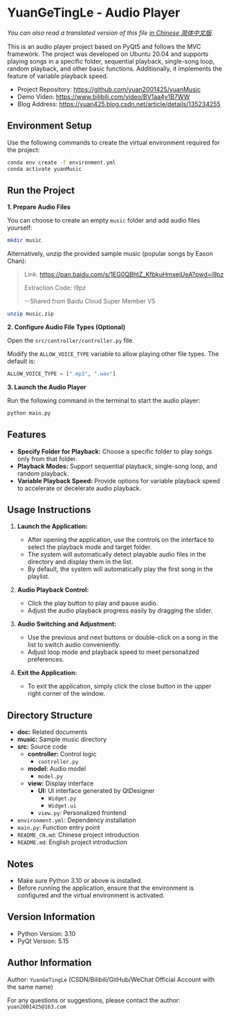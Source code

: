 # YuanGeTingLe - Audio Player

*You can also read a translated version of this file [in Chinese 简体中文版](README_CN.md).*

This is an audio player project based on PyQt5 and follows the MVC framework. The project was developed on Ubuntu 20.04 and supports playing songs in a specific folder, sequential playback, single-song loop, random playback, and other basic functions. Additionally, it implements the feature of variable playback speed.

- Project Repository: https://github.com/yuan2001425/yuanMusic
- Demo Video: https://www.bilibili.com/video/BV1aa4y1B7WW
- Blog Address: https://yuan425.blog.csdn.net/article/details/135234255

## Environment Setup

Use the following commands to create the virtual environment required for the project:

```bash
conda env create -f environment.yml
conda activate yuanMusic
```

## Run the Project

**1. Prepare Audio Files**

You can choose to create an empty `music` folder and add audio files yourself:

```bash
mkdir music
```

Alternatively, unzip the provided sample music (popular songs by Eason Chan):

> Link: https://pan.baidu.com/s/1EG0QBhtZ_KfbkuHmxejUeA?pwd=i9pz
> 
> Extraction Code: i9pz
> 
> --Shared from Baidu Cloud Super Member V5

```bash
unzip music.zip
```

**2. Configure Audio File Types (Optional)**

Open the `src/controller/controller.py` file.

Modify the `ALLOW_VOICE_TYPE` variable to allow playing other file types. The default is:

```python
ALLOW_VOICE_TYPE = [".mp3", ".wav"]
```

**3. Launch the Audio Player**

Run the following command in the terminal to start the audio player:

```bash
python main.py
```

## Features

- **Specify Folder for Playback:** Choose a specific folder to play songs only from that folder.
- **Playback Modes:** Support sequential playback, single-song loop, and random playback.
- **Variable Playback Speed:** Provide options for variable playback speed to accelerate or decelerate audio playback.

## Usage Instructions

1. **Launch the Application:**
   - After opening the application, use the controls on the interface to select the playback mode and target folder.
   - The system will automatically detect playable audio files in the directory and display them in the list.
   - By default, the system will automatically play the first song in the playlist.

2. **Audio Playback Control:**
   - Click the play button to play and pause audio.
   - Adjust the audio playback progress easily by dragging the slider.

3. **Audio Switching and Adjustment:**
   - Use the previous and next buttons or double-click on a song in the list to switch audio conveniently.
   - Adjust loop mode and playback speed to meet personalized preferences.

4. **Exit the Application:**
   - To exit the application, simply click the close button in the upper right corner of the window.

## Directory Structure

- **doc:** Related documents
- **music:** Sample music directory
- **src:** Source code
  - **controller:** Control logic
    - `controller.py`
  - **model:** Audio model
    - `model.py`
  - **view:** Display interface
    - **UI:** UI interface generated by QtDesigner
      - `Widget.py`
      - `Widget.ui`
    - `view.py`: Personalized frontend
- `environment.yml`: Dependency installation
- `main.py`: Function entry point
- `README_CN.md`: Chinese project introduction
- `README.md`: English project introduction

## Notes

- Make sure Python 3.10 or above is installed.
- Before running the application, ensure that the environment is configured and the virtual environment is activated.

## Version Information

- Python Version: 3.10
- PyQt Version: 5.15

## Author Information

Author: `YuanGeTingLe` (CSDN/Bilibili/GitHub/WeChat Official Account with the same name)

For any questions or suggestions, please contact the author: `yuan2001425@163.com`